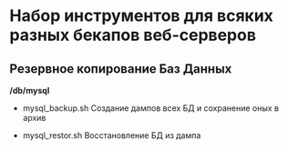 # Набор инструментов для всяких разных бекапов веб-серверов

## Резервное копирование Баз Данных
**/db/mysql**

- mysql_backup.sh
Создание дампов всех БД и сохранение оных в архив

- mysql_restor.sh
Восстановление БД из дампа


